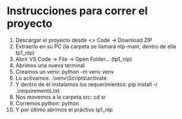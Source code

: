# Instrucciones para correr el proyecto

1. Descargar el proyecto desde <> Code -> Download ZIP
2. Extraerlo en su PC (la carpeta se llamará nlp-main, dentro de ella tp1_nlp) 
3. Abrir VS Code -> File -> Open Folder... (tp1_nlp)
4. Abrimos una nueva terminal 
5. Creamos un venv: python -m venv venv
6. Lo activamos: .\venv\Scripts\activate
7. Y dentro de él instalamos los requerimientos: pip install -r .\requirements.txt
8. Nos movemos a la carpeta src: cd sr
9. Corremos python: python
10. Y por último abrimos el práctivo tp1_nlp
